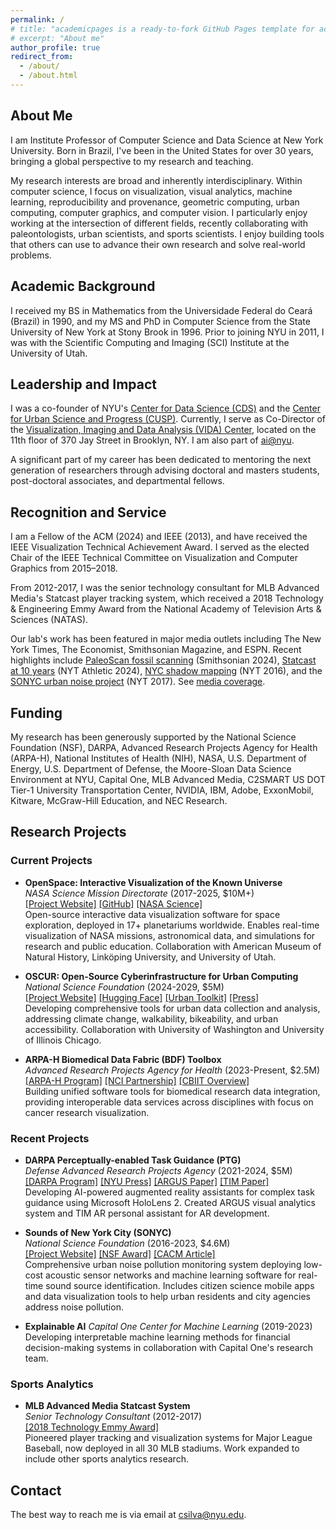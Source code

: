 ```yaml
---
permalink: /
# title: "academicpages is a ready-to-fork GitHub Pages template for academic personal websites"
# excerpt: "About me"
author_profile: true
redirect_from: 
  - /about/
  - /about.html
---
```


## About Me

I am Institute Professor of Computer Science and Data Science at New York University. Born in Brazil, I've been in the United States for over 30 years, bringing a global perspective to my research and teaching.

My research interests are broad and inherently interdisciplinary. Within computer science, I focus on visualization, visual analytics, machine learning, reproducibility and provenance, geometric computing, urban computing, computer graphics, and computer vision. I particularly enjoy working at the intersection of different fields, recently collaborating with paleontologists, urban scientists, and sports scientists. I enjoy building tools that others can use to advance their own research and solve real-world problems.

## Academic Background

I received my BS in Mathematics from the Universidade Federal do Ceará (Brazil) in 1990, and my MS and PhD in Computer Science from the State University of New York at Stony Brook in 1996. Prior to joining NYU in 2011, I was with the Scientific Computing and Imaging (SCI) Institute at the University of Utah.

## Leadership and Impact

I was a co-founder of NYU's [Center for Data Science (CDS)](http://cds.nyu.edu) and the [Center for Urban Science and Progress (CUSP)](http://cusp.nyu.edu). Currently, I serve as Co-Director of the [Visualization, Imaging and Data Analysis (VIDA) Center](http://vida.engineering.nyu.edu), located on the 11th floor of 370 Jay Street in Brooklyn, NY. I am also part of [ai@nyu](https://cims.nyu.edu/ai/).

A significant part of my career has been dedicated to mentoring the next generation of researchers through advising doctoral and masters students, post-doctoral associates, and departmental fellows.

## Recognition and Service

I am a Fellow of the ACM (2024) and IEEE (2013), and have received the IEEE Visualization Technical Achievement Award. I served as the elected Chair of the IEEE Technical Committee on Visualization and Computer Graphics from 2015–2018.

From 2012-2017, I was the senior technology consultant for MLB Advanced Media's Statcast player tracking system, which received a 2018 Technology & Engineering Emmy Award from the National Academy of Television Arts & Sciences (NATAS). 

Our lab's work has been featured in major media outlets including The New York Times, The Economist, Smithsonian Magazine, and ESPN. Recent highlights include [PaleoScan fossil scanning](https://www.smithsonianmag.com/science-nature/this-innovative-fossil-scanner-could-help-paleontologists-in-south-america-180984826/) (Smithsonian 2024), [Statcast at 10 years](https://www.nytimes.com/athletic/5627303/2024/07/10/mlb-statcast-10-year-anniversary/) (NYT Athletic 2024), [NYC shadow mapping](https://www.nytimes.com/interactive/2016/12/21/upshot/Mapping-the-Shadows-of-New-York-City.html) (NYT 2016), and the [SONYC urban noise project](/news/#2017) (NYT 2017). See [media coverage](/news/).

## Funding

My research has been generously supported by the National Science Foundation (NSF), DARPA, Advanced Research Projects Agency for Health (ARPA-H), National Institutes of Health (NIH), NASA, U.S. Department of Energy, U.S. Department of Defense, the Moore-Sloan Data Science Environment at NYU, 
Capital One, MLB Advanced Media, C2SMART US DOT Tier-1 University Transportation Center, NVIDIA, IBM, Adobe, ExxonMobil, Kitware, McGraw-Hill Education, and NEC Research.

## Research Projects

### Current Projects

- **OpenSpace: Interactive Visualization of the Known Universe**  
  *NASA Science Mission Directorate* (2017-2025, $10M+)  
  [[Project Website]](https://www.openspaceproject.com) [[GitHub]](https://github.com/OpenSpace/OpenSpace) [[NASA Science]](https://science.nasa.gov/sciact-team/openspace-project/)  
  Open-source interactive data visualization software for space exploration, deployed in 17+ planetariums worldwide. Enables real-time visualization of NASA missions, astronomical data, and simulations for research and public education. Collaboration with American Museum of Natural History, Linköping University, and University of Utah.

- **OSCUR: Open-Source Cyberinfrastructure for Urban Computing**  
  *National Science Foundation* (2024-2029, $5M)  
  [[Project Website]](https://oscur.org/) [[Hugging Face]](https://huggingface.co/oscur) [[Urban Toolkit]](https://urbantk.org/) [[Press]](https://engineering.nyu.edu/news/urban-computing-get-boost-new-open-source-platform-funded-national-science-foundation)  
  Developing comprehensive tools for urban data collection and analysis, addressing climate change, walkability, bikeability, and urban accessibility. Collaboration with University of Washington and University of Illinois Chicago.

- **ARPA-H Biomedical Data Fabric (BDF) Toolbox**  
  *Advanced Research Projects Agency for Health* (2023-Present, $2.5M)  
  [[ARPA-H Program]](https://arpa-h.gov/explore-funding/programs/arpa-h-bdf-toolbox) [[NCI Partnership]](https://datacommons.cancer.gov/news/nci-crdc-partners-arpa-h-biomedical-data-fabric-toolbox-program) [[CBIIT Overview]](https://datascience.cancer.gov/collaborations/advanced-research-projects-agency-health-arpa-h-biomedical-data-fabric-bdf-toolbox)  
  Building unified software tools for biomedical research data integration, providing interoperable data services across disciplines with focus on cancer research visualization.

### Recent Projects

- **DARPA Perceptually-enabled Task Guidance (PTG)**  
  *Defense Advanced Research Projects Agency* (2021-2024, $5M)  
  [[DARPA Program]](https://www.darpa.mil/program/perceptually-enabled-task-guidance) [[NYU Press]](https://engineering.nyu.edu/news/tandon-team-wins-5-million-darpa-contract-develop-ai-driven-augmented-reality-assistant) [[ARGUS Paper]](https://arxiv.org/abs/2308.06246) [[TIM Paper]](https://arxiv.org/abs/2504.02197)  
  Developing AI-powered augmented reality assistants for complex task guidance using Microsoft HoloLens 2. Created ARGUS visual analytics system and TIM AR personal assistant for AR development.

- **Sounds of New York City (SONYC)**  
  *National Science Foundation* (2016-2023, $4.6M)  
  [[Project Website]](https://wp.nyu.edu/sonyc) [[NSF Award]](https://www.nsf.gov/awardsearch/showAward?AWD_ID=1544753) [[CACM Article]](https://cacm.acm.org/research/sonyc/)  
  Comprehensive urban noise pollution monitoring system deploying low-cost acoustic sensor networks and machine learning software for real-time sound source identification. Includes citizen science mobile apps and data visualization tools to help urban residents and city agencies address noise pollution.

- **Explainable AI**
  *Capital One Center for Machine Learning* (2019-2023)  
  Developing interpretable machine learning methods for financial decision-making systems in collaboration with Capital One's research team.

### Sports Analytics

- **MLB Advanced Media Statcast System**  
  *Senior Technology Consultant* (2012-2017)  
  [[2018 Technology Emmy Award]](https://www.newsweek.com/2014/09/12/can-baseball-get-more-interesting-watch-big-data-267590.html)  
  Pioneered player tracking and visualization systems for Major League Baseball, now deployed in all 30 MLB stadiums. Work expanded to include other sports analytics research.

## Contact

The best way to reach me is via email at csilva@nyu.edu.

